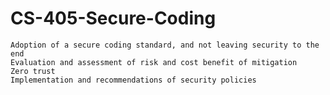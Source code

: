 # CS-405-Secure-Coding


    Adoption of a secure coding standard, and not leaving security to the end
    Evaluation and assessment of risk and cost benefit of mitigation
    Zero trust
    Implementation and recommendations of security policies
